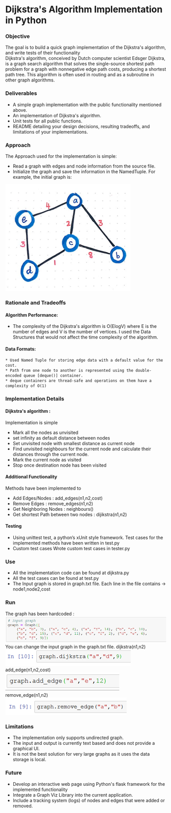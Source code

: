# Dijkstra's Algorithm Implementation in Python
### Objective
The goal is to build a quick graph implementation of the Dijkstra's algorithm, and write tests of their functionality<br>
Dijkstra's algorithm, conceived by Dutch computer scientist Edsger Dijkstra, is a graph search algorithm that solves the single-source shortest path problem for a graph with nonnegative edge path costs, producing a shortest path tree. This algorithm is often used in routing and as a subroutine in other graph algorithms.
### Deliverables
* A simple graph implementation with the public functionality mentioned above.
* An implementation of Dijkstra's algorithm.
* Unit tests for all public functions.
* README detailing your design decisions, resulting tradeoffs, and limitations of your implementations.
### Approach
The Approach used for the implementation is simple:
* Read a graph with edges and node information from the source file.
* Initialize the graph and save the information in the NamedTuple.
For example, the initial graph is:
<img src = "screenshots/init.PNG">

### Rationale and Tradeoffs
#### Algorithm Performance:
* The complexity of the Dijkstra's algorithm is O(ElogV) where E is the number of edges and V is the number of vertices. I used the Data Structures that would not affect the time complexity of the algorithm.
#### Data Formats:
    * Used Named Tuple for storing edge data with a default value for the cost.
    * Path from one node to another is represented using the double-encoded queue [deque()] container.
    * deque containers are thread-safe and operations on them have a complexity of O(1)
### Implementation Details
#### Dijkstra's algorithm : 
Implementation is simple
* Mark all the nodes as unvisited
* set infinity as default distance between nodes
* Set unvisited node with smallest distance as current node
* Find unvisited neighbours for the current node and calculate their distances through the current node.
* Mark the current node as visited
* Stop once destination node has been visited
#### Additional Functionality
Methods have been implemented to 
* Add Edges/Nodes : add_edges(n1,n2,cost)
* Remove Edges : remove_edges(n1,n2)
* Get Neighboring Nodes : neighbours()
* Get shortest Path between two nodes : dijikstra(n1,n2)
#### Testing
* Using unittest test, a python’s xUnit style framework.
    Test cases for the implemented methods have been written in test.py
* Custom test cases
     Wrote custom test cases in tester.py
### Use
* All the implementation code can be found at dijkstra.py
* All the test cases can be found at test.py
* The Input graph is stored in graph.txt file. Each line in the file contains -> node1,node2,cost 
### Run
The graph has been hardcoded :
<img src="screenshots/GRAPH.PNG"><br>
You can change the input graph in the graph.txt file.
dijkstra(n1,n2)<br>
<img src="screenshots/DIJ.PNG"><br>
add_edge(n1,n2,cost)<br>
<img src="screenshots/ADD.PNG"><br>
remove_edge(n1,n2)<br>
<img src="screenshots/REMOVE.PNG">
### Limitations
* The implementation only supports undirected graph.
* The input and output is currently text based and does not provide a graphical UI.
* It is not the best solution for very large graphs as it uses the data storage is local.
### Future
* Develop an interactive web page using Python's flask framework for the implemented functionality
* Integrate a Graph Viz Library into the current application.
* Include a tracking system (logs) of nodes and edges that were added or removed.


